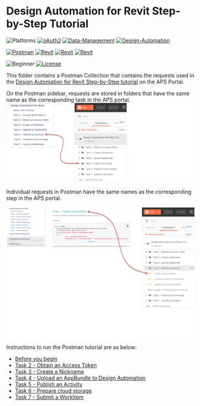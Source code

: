 # Design Automation for Revit Step-by-Step Tutorial

![Platforms](https://img.shields.io/badge/Web-Windows|MacOS-lightgray.svg)
[![oAuth2](https://img.shields.io/badge/Authentication-v1-green.svg)](http://developer.autodesk.com/)
[![Data-Management](https://img.shields.io/badge/Data%20Management-v2-green.svg)](http://developer.autodesk.com/)
[![Design-Automation](https://img.shields.io/badge/Design%20Automation-v3-green.svg)](http://developer.autodesk.com/)

[![Postman](https://img.shields.io/badge/Postman-v7-orange.svg)](https://www.getpostman.com/)
[![Revit](https://img.shields.io/badge/Revit-2018-1858a8.svg)](http://developer.autodesk.com/)
[![Revit](https://img.shields.io/badge/Revit-2019-1858a8.svg)](http://developer.autodesk.com/)
[![Revit](https://img.shields.io/badge/Revit-2020-1858a8.svg)](http://developer.autodesk.com/)

![Beginner](https://img.shields.io/badge/Level-Beginner-green.svg)
[![License](https://img.shields.io/:license-MIT-blue.svg)](http://opensource.org/licenses/MIT)

This folder contains a Postman Collection that contains the requests used in the [Design Automation for Revit Step-by-Step tutorial](https://forge.autodesk.com/en/docs/design-automation/v3/tutorials/revit/) on the APS Portal. 

On the Postman sidebar, requests are stored in folders that have the same name as the corresponding task in the APS portal.
![APS portal menu to Postman](images/aps_portal_menu_2_postman_menu.png "APS portal task to Postman mapping")

Individual requests in Postman have the same names as the corresponding step in the APS portal.

![APS portal steps to Postman](images/aps_portal_steps_2_postman_menu.png "APS portal task to Postman mapping")

Instructions to run the Postman tutorial are as below:

- [Before you begin](instructions/before_you_begin.md)
- [Task 2 - Obtain an Access Token](instructions/task-2.md)
- [Task 3 - Create a Nickname](instructions/task-3.md)
- [Task 4 - Upload an AppBundle to Design Automation](instructions/task-4.md)
- [Task 5 - Publish an Activity](instructions/task-5.md)
- [Task 6 - Prepare cloud storage](instructions/task-6.md)
- [Task 7 - Submit a WorkItem](instructions/task-7.md)






